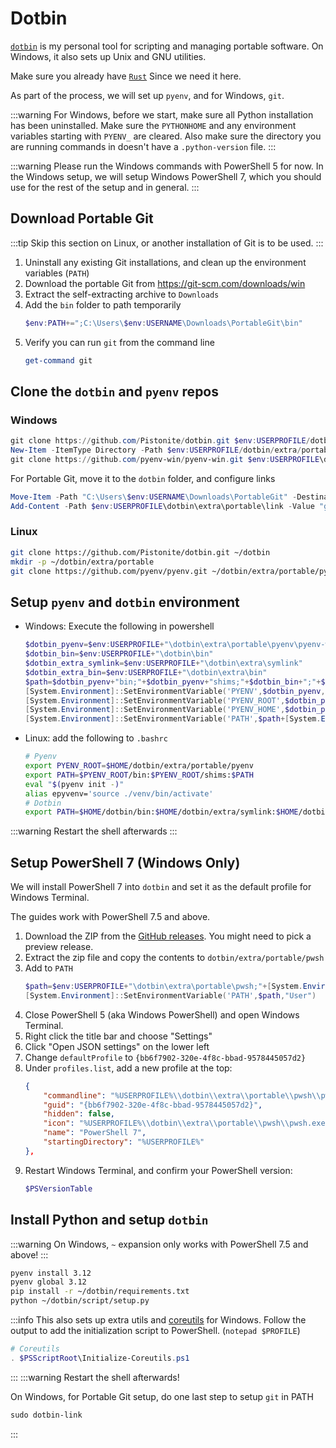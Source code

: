 # Dotbin
[`dotbin`](https://github.com/Pistonight/dotbin) is my personal tool for scripting and managing portable software. On Windows, it also sets up Unix and GNU utilities.

Make sure you already have [`Rust`](./rust.md) Since we need it here.

As part of the process, we will set up `pyenv`, and for Windows, `git`.

:::warning
For Windows, before we start, make sure all Python installation has been uninstalled.
Make sure the `PYTHONHOME` and any environment variables starting with `PYENV_` are cleared.
Also make sure the directory you are running commands in doesn't have a `.python-version` file.
:::

:::warning
Please run the Windows commands with PowerShell 5 for now. In the Windows setup, we will setup Windows PowerShell 7, which you should use for the rest of the setup and in general.
:::

## Download Portable Git
:::tip
Skip this section on Linux, or another installation of Git is to be used.
:::

1. Uninstall any existing Git installations, and clean up the environment variables (`PATH`)
2. Download the portable Git from https://git-scm.com/downloads/win
3. Extract the self-extracting archive to `Downloads`
4. Add the `bin` folder to path temporarily
    ```powershell
    $env:PATH+=";C:\Users\$env:USERNAME\Downloads\PortableGit\bin"
    ```
5. Verify you can run `git` from the command line
    ```powershell
    get-command git
    ```

## Clone the `dotbin` and `pyenv` repos
### Windows
```powershell
git clone https://github.com/Pistonite/dotbin.git $env:USERPROFILE/dotbin
New-Item -ItemType Directory -Path $env:USERPROFILE/dotbin/extra/portable -Force
git clone https://github.com/pyenv-win/pyenv-win.git $env:USERPROFILE\dotbin\extra\portable\pyenv
```

For Portable Git, move it to the `dotbin` folder, and configure links
```powershell
Move-Item -Path "C:\Users\$env:USERNAME\Downloads\PortableGit" -Destination $env:USERPROFILE\dotbin\extra\portable\git
Add-Content -Path $env:USERPROFILE\dotbin\extra\portable\link -Value "git\cmd\git.exe"
```
### Linux
```bash
git clone https://github.com/Pistonite/dotbin.git ~/dotbin
mkdir -p ~/dotbin/extra/portable
git clone https://github.com/pyenv/pyenv.git ~/dotbin/extra/portable/pyenv
```

## Setup `pyenv` and `dotbin` environment
- Windows: Execute the following in powershell
    ```powershell
    $dotbin_pyenv=$env:USERPROFILE+"\dotbin\extra\portable\pyenv\pyenv-win\"
    $dotbin_bin=$env:USERPROFILE+"\dotbin\bin"
    $dotbin_extra_symlink=$env:USERPROFILE+"\dotbin\extra\symlink"
    $dotbin_extra_bin=$env:USERPROFILE+"\dotbin\extra\bin"
    $path=$dotbin_pyenv+"bin;"+$dotbin_pyenv+"shims;"+$dotbin_bin+";"+$dotbin_extra_symlink+";"+$dotbin_extra_bin+";"
    [System.Environment]::SetEnvironmentVariable('PYENV',$dotbin_pyenv,"User")
    [System.Environment]::SetEnvironmentVariable('PYENV_ROOT',$dotbin_pyenv,"User")
    [System.Environment]::SetEnvironmentVariable('PYENV_HOME',$dotbin_pyenv,"User")
    [System.Environment]::SetEnvironmentVariable('PATH',$path+[System.Environment]::GetEnvironmentVariable('path', "User"),"User")
    ```
- Linux: add the following to `.bashrc`
    ```bash
    # Pyenv
    export PYENV_ROOT=$HOME/dotbin/extra/portable/pyenv
    export PATH=$PYENV_ROOT/bin:$PYENV_ROOT/shims:$PATH
    eval "$(pyenv init -)"
    alias epyvenv='source ./venv/bin/activate'
    # Dotbin
    export PATH=$HOME/dotbin/bin:$HOME/dotbin/extra/symlink:$HOME/dotbin/extra/bin:$PATH
    ```
:::warning
Restart the shell afterwards
:::

## Setup PowerShell 7 (Windows Only)
We will install PowerShell 7 into `dotbin` and set it as the default profile for Windows Terminal.

The guides work with PowerShell 7.5 and above.

1. Download the ZIP from the [GitHub releases](https://github.com/PowerShell/PowerShell/releases). You might need to pick a preview release.
2. Extract the zip file and copy the contents to `dotbin/extra/portable/pwsh`
3. Add to `PATH`
    ```powershell
    $path=$env:USERPROFILE+"\dotbin\extra\portable\pwsh;"+[System.Environment]::GetEnvironmentVariable('path', "User")
    [System.Environment]::SetEnvironmentVariable('PATH',$path,"User")
    ```
4. Close PowerShell 5 (aka Windows PowerShell) and open Windows Terminal.
5. Right click the title bar and choose "Settings"
6. Click "Open JSON settings" on the lower left
7. Change `defaultProfile` to `{bb6f7902-320e-4f8c-bbad-9578445057d2}`
8. Under `profiles.list`, add a new profile at the top:
    ```json
    {
        "commandline": "%USERPROFILE%\\dotbin\\extra\\portable\\pwsh\\pwsh.exe -NoLogo",
        "guid": "{bb6f7902-320e-4f8c-bbad-9578445057d2}",
        "hidden": false,
        "icon": "%USERPROFILE%\\dotbin\\extra\\portable\\pwsh\\pwsh.exe",
        "name": "PowerShell 7",
        "startingDirectory": "%USERPROFILE%"
    },
    ```
9. Restart Windows Terminal, and confirm your PowerShell version:
    ```powershell
    $PSVersionTable
    ```

## Install Python and setup `dotbin`
:::warning
On Windows, `~` expansion only works with PowerShell 7.5 and above!
:::
```bash
pyenv install 3.12
pyenv global 3.12
pip install -r ~/dotbin/requirements.txt
python ~/dotbin/script/setup.py
```

:::info
This also sets up extra utils and [coreutils](https://github.com/uutils/coreutils) for Windows.
Follow the output to add the initialization script to PowerShell. (`notepad $PROFILE`)
```powershell
# Coreutils
. $PSScriptRoot\Initialize-Coreutils.ps1
```
:::
:::warning
Restart the shell afterwards!

On Windows, for Portable Git setup, do one last step to setup `git` in PATH
```powershell
sudo dotbin-link
```
:::
